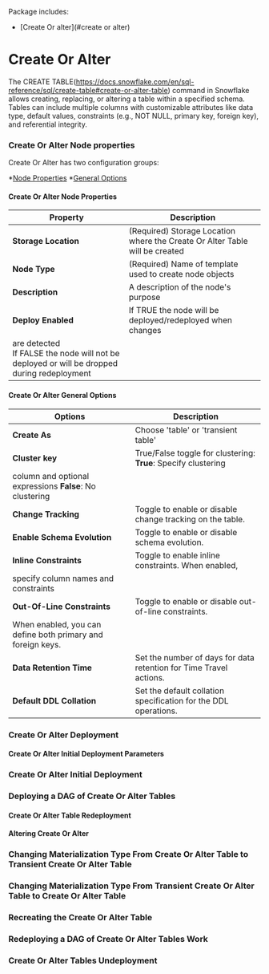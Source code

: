 Package includes:
* [Create Or alter](#create or alter)

# Create Or Alter

The CREATE TABLE(https://docs.snowflake.com/en/sql-reference/sql/create-table#create-or-alter-table) command in Snowflake allows creating, 
replacing, or altering a table within a specified schema. Tables can include multiple columns with customizable attributes like data type, 
default values, constraints (e.g., NOT NULL, primary key, foreign key), and referential integrity.


### Create Or Alter Node properties

Create Or Alter has two configuration groups: 

*[Node Properties](#create-or-alter-node-properties)
*[General Options](#create-or-alter-general-options)

#### Create Or Alter Node Properties

| **Property** | **Description** |
|--------------|-----------------|
| **Storage Location** | (Required) Storage Location where the Create Or Alter Table will be created |
| **Node Type** | (Required) Name of template used to create node objects |
| **Description** | A description of the node's purpose |
| **Deploy Enabled** | If TRUE the node will be deployed/redeployed when changes 
are detected<br/>If FALSE the node will not be deployed or will be dropped during redeployment |

#### Create Or Alter General Options

| **Options** | **Description** |
|-------------|-----------------|
| **Create As** | Choose 'table' or 'transient table' |
| **Cluster key** | True/False toggle for clustering: **True**: Specify clustering 
column and optional expressions **False**: No clustering |
| **Change Tracking** | Toggle to enable or disable change tracking on the table. |
| **Enable Schema Evolution** | Toggle to enable or disable schema evolution. |
| **Inline Constraints** | Toggle to enable inline constraints. When enabled, 
specify column names and constraints |
| **Out-Of-Line Constraints** | Toggle to enable or disable out-of-line constraints. 
When enabled, you can define both primary and foreign keys. |
| **Data Retention Time** | Set the number of days for data retention for Time Travel actions. |
| **Default DDL Collation** | Set the default collation specification for the DDL operations. |

### Create Or Alter Deployment

#### Create Or Alter Initial Deployment Parameters

### Create Or Alter Initial Deployment

### Deploying a DAG of Create Or Alter Tables

#### Create Or Alter Table Redeployment

#### Altering Create Or Alter

### Changing Materialization Type From Create Or Alter Table to Transient Create Or Alter Table

### Changing Materialization Type From Transient Create Or Alter Table to Create Or Alter Table

### Recreating the Create Or Alter Table

### Redeploying a DAG of Create Or Alter Tables Work

### Create Or Alter Tables Undeployment


